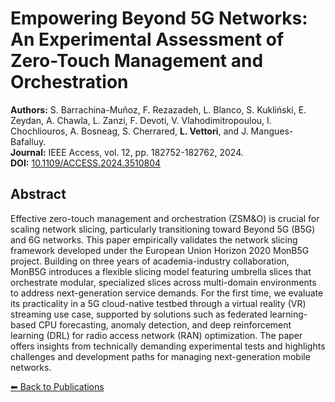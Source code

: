 # Empowering Beyond 5G Networks: An Experimental Assessment of Zero-Touch Management and Orchestration

**Authors:** S. Barrachina-Muñoz, F. Rezazadeh, L. Blanco, S. Kukliński, E. Zeydan, A. Chawla, L. Zanzi, F. Devoti, V. Vlahodimitropoulou, I. Chochliouros, A. Bosneag, S. Cherrared, **L. Vettori**, and J. Mangues-Bafalluy.  
**Journal:** IEEE Access, vol. 12, pp. 182752-182762, 2024.  
**DOI:** [10.1109/ACCESS.2024.3510804](https://doi.org/10.1109/ACCESS.2024.3510804)

## Abstract

Effective zero-touch management and orchestration (ZSM&O) is crucial for scaling network slicing, particularly transitioning toward Beyond 5G (B5G) and 6G networks. This paper empirically validates the network slicing framework developed under the European Union Horizon 2020 MonB5G project. Building on three years of academia-industry collaboration, MonB5G introduces a flexible slicing model featuring umbrella slices that orchestrate modular, specialized slices across multi-domain environments to address next-generation service demands. For the first time, we evaluate its practicality in a 5G cloud-native testbed through a virtual reality (VR) streaming use case, supported by solutions such as federated learning-based CPU forecasting, anomaly detection, and deep reinforcement learning (DRL) for radio access network (RAN) optimization. The paper offers insights from technically demanding experimental tests and highlights challenges and development paths for managing next-generation mobile networks.

[⬅ Back to Publications](index_journals.md)
